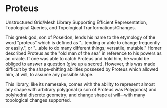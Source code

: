 Proteus
=======

Unstructured Grid/Mesh Library Supporting Efficient Representation, Topological Queries, and Topological Tranformations/Changes.

This greek god, son of Poseidon, lends his name to the etymology of the word "proteus" which is defined as "...tending or able to change frequently or easily.", or "...able to do many different things; versatile, mutable." Homer described Proteus as the "old man of the sea" in reference to his powers as an oracle. If one was able to catch Proteus and hold him, he would be obliged to answer a question (give up a secret). However, this was made difficult by the shape-shifting abilities possesed by Proteus which allowed him, at will, to assume any possible shape. 

This library, like its namesake, comes with the ability to represent almost any shape with arbitrary polygonal (a son of Proteus was Polygonos) and polyhedral discrete geometry; and change shape at will--with many topological changes supported.
